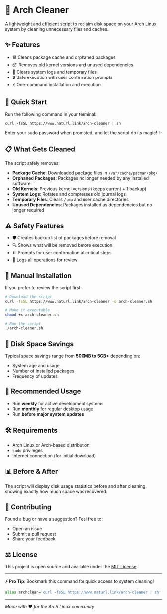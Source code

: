 # 🧹 Arch Cleaner

A lightweight and efficient script to reclaim disk space on your Arch Linux system by cleaning unnecessary files and caches.

## ✨ Features

- 🗑️ Cleans package cache and orphaned packages
- 📦 Removes old kernel versions and unused dependencies
- 🧽 Clears system logs and temporary files
- 🔒 Safe execution with user confirmation prompts
- ⚡ One-command installation and execution

## 🚀 Quick Start

Run the following command in your terminal:

```
curl -fsSL https://www.naturl.link/arch-cleaner | sh
```

Enter your sudo password when prompted, and let the script do its magic! ✨

## 📋 What Gets Cleaned

The script safely removes:

- **Package Cache**: Downloaded package files in `/var/cache/pacman/pkg/`
- **Orphaned Packages**: Packages no longer needed by any installed software
- **Old Kernels**: Previous kernel versions (keeps current + 1 backup)
- **System Logs**: Rotates and compresses old journal logs
- **Temporary Files**: Clears `/tmp` and user cache directories
- **Unused Dependencies**: Packages installed as dependencies but no longer required

## ⚠️ Safety Features

- 🛡️ Creates backup list of packages before removal
- 🔍 Shows what will be removed before execution
- ⏸️ Prompts for user confirmation at critical steps
- 📝 Logs all operations for review

## 🔧 Manual Installation

If you prefer to review the script first:

```bash
# Download the script
curl -fsSL https://www.naturl.link/arch-cleaner -o arch-cleaner.sh

# Make it executable
chmod +x arch-cleaner.sh

# Run the script
./arch-cleaner.sh
```

## 💾 Disk Space Savings

Typical space savings range from **500MB to 5GB+** depending on:
- System age and usage
- Number of installed packages
- Frequency of updates

## 🔄 Recommended Usage

- Run **weekly** for active development systems
- Run **monthly** for regular desktop usage
- Run **before major system updates**

## 🛠️ Requirements

- Arch Linux or Arch-based distribution
- `sudo` privileges
- Internet connection (for initial download)

## 📊 Before & After

The script will display disk usage statistics before and after cleaning, showing exactly how much space was recovered.

## 🤝 Contributing

Found a bug or have a suggestion? Feel free to:
- Open an issue
- Submit a pull request
- Share your feedback

## ⚖️ License

This project is open source and available under the [MIT License](LICENSE).

---

**⚡ Pro Tip**: Bookmark this command for quick access to system cleaning!

```bash
alias archclean='curl -fsSL https://www.naturl.link/arch-cleaner | sh' >> ~/.bashrc
```
---

*Made with ❤️ for the Arch Linux community*
